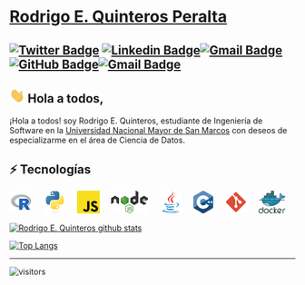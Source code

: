 # [Rodrigo E. Quinteros Peralta](https://www.linkedin.com/in/rodrigo-e-quinteros-peralta-6a626b222/) 
[![Twitter Badge](https://img.shields.io/badge/-@rodrigo_eqp-1ca0f1?style=flat-square&labelColor=1ca0f1&logo=twitter&logoColor=white&link=https://twitter.com/rodrigo_eqp)](https://twitter.com/rodrigo_eqp) [![Linkedin Badge](https://img.shields.io/badge/-rodrigo_eqp-blue?style=flat-square&logo=Linkedin&logoColor=white&link=https://www.linkedin.com/in/rodrigo-e-quinteros-peralta-6a626b222/)](https://www.linkedin.com/in/rodrigo-e-quinteros-peralta-6a626b222/)[![Gmail Badge](https://img.shields.io/badge/-connectwithrodrigoqp0722@gmail.com-c14438?style=flat-square&logo=Gmail&logoColor=white&link=mailto:connectwithrodrigoqp0722@gmail.com)](mailto:connectwithrodrigoqp0722@gmail.com)[![GitHub Badge](https://img.shields.io/badge/-@QPRodrigo-%23181717?style=flat-square&logo=github)](https://github.com/QPRodrigo)[![Gmail Badge](https://img.shields.io/badge/-connectwithrodrigo.quinteros@unmsm.edu.pe-c14438?style=flat-square&logo=Gmail&logoColor=white&link=mailto:connectwithrodrigo.quinteros@unmsm.edu.pe)](mailto:connectwithrodrigo.quinteros@unmsm.edu.pe)
---
## <img src="https://raw.githubusercontent.com/QPRodrigo/QPRodrigo/main/assets/wave.gif" width="27px"> Hola a todos,
¡Hola a todos! soy Rodrigo E. Quinteros, estudiante de Ingeniería de Software en la [Universidad Nacional Mayor de San Marcos](https://unmsm.edu.pe/) con deseos de especializarme en el área de Ciencia de Datos.

 ## ⚡ Tecnologías
  <img height="40" src="https://raw.githubusercontent.com/QPRodrigo/QPRodrigo/main/assets/R.svg"> &nbsp; &nbsp;
  <img height="40" src="https://raw.githubusercontent.com/QPRodrigo/QPRodrigo/main/assets/py.svg"> &nbsp; &nbsp;
  <img height="40" src="https://raw.githubusercontent.com/QPRodrigo/QPRodrigo/main/assets/javascript.svg"> &nbsp; &nbsp; 
  <img height="40" src="https://raw.githubusercontent.com/QPRodrigo/QPRodrigo/main/assets/nodejs.svg"> &nbsp; &nbsp; 
  <img height="40" src="https://raw.githubusercontent.com/QPRodrigo/QPRodrigo/main/assets/java.svg"> &nbsp; &nbsp; 
  <img height="40" src="https://raw.githubusercontent.com/QPRodrigo/QPRodrigo/main/assets/c%2B%2B.svg"> &nbsp; &nbsp; 
  <img height="40" src="https://raw.githubusercontent.com/QPRodrigo/QPRodrigo/main/assets/git.svg"> &nbsp; &nbsp; 
  <img height="40" src="https://raw.githubusercontent.com/QPRodrigo/QPRodrigo/main/assets/docker.svg">
<br/> 

[![Rodrigo E. Quinteros github stats](https://github-readme-stats.vercel.app/api?username=QPRodrigo&show_icons=true&theme=algolia&include_all_commits=true)](https://github.com/anuraghazra/github-readme-stats)

[![Top Langs](https://github-readme-stats.vercel.app/api/top-langs/?username=QPRodrigo&bg_color=160deg,485563,29323c&title_color=ffffff&text_color=ffffff&icon_color=fafafa&hide_border=true&langs_count=8&locale=es)](https://github.com/anuraghazra/github-readme-stats)

---

![visitors](https://visitor-badge.laobi.icu/badge?page_id=QPRodrigo.QPRodrigo&title=Visitas%20perfil) 

<!--
**QPRodrigo/QPRodrigo** is a ✨ _special_ ✨ repository because its `README.md` (this file) appears on your GitHub profile.

Here are some ideas to get you started:

- 🔭 I’m currently working on ...
- 🌱 I’m currently learning ...
- 👯 I’m looking to collaborate on ...
- 🤔 I’m looking for help with ...
- 💬 Ask me about ...
- 📫 How to reach me: ...
- 😄 Pronouns: ...
- ⚡ Fun fact: ...
-->

